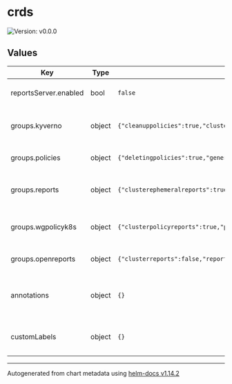 # crds

![Version: v0.0.0](https://img.shields.io/badge/Version-v0.0.0-informational?style=flat-square)

## Values

| Key | Type | Default | Description |
|-----|------|---------|-------------|
| reportsServer.enabled | bool | `false` | Kyverno reports-server is used in your cluster |
| groups.kyverno | object | `{"cleanuppolicies":true,"clustercleanuppolicies":true,"clusterpolicies":true,"globalcontextentries":true,"policies":true,"policyexceptions":true,"updaterequests":true}` | This field can be overwritten by setting crds.labels in the parent chart |
| groups.policies | object | `{"deletingpolicies":true,"generatingpolicies":true,"imagevalidatingpolicies":true,"mutatingpolicies":true,"policyexceptions":true,"validatingpolicies":true}` | Install CRDs in group `reports.kyverno.io` |
| groups.reports | object | `{"clusterephemeralreports":true,"ephemeralreports":true}` | This field can be overwritten by setting crds.labels in the parent chart |
| groups.wgpolicyk8s | object | `{"clusterpolicyreports":true,"policyreports":true}` | This field can be overwritten by setting crds.labels in the parent chart |
| groups.openreports | object | `{"clusterreports":false,"reports":false}` | Install CRDs in group `openreports.io` |
| annotations | object | `{}` | This field can be overwritten by setting crds.annotations in the parent chart |
| customLabels | object | `{}` | This field can be overwritten by setting crds.labels in the parent chart |

----------------------------------------------
Autogenerated from chart metadata using [helm-docs v1.14.2](https://github.com/norwoodj/helm-docs/releases/v1.14.2)
